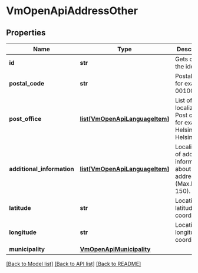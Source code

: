 # VmOpenApiAddressOther

## Properties
Name | Type | Description | Notes
------------ | ------------- | ------------- | -------------
**id** | **str** | Gets or sets the identifier. | [optional] 
**postal_code** | **str** | Postal code, for example 00100. | 
**post_office** | [**list[VmOpenApiLanguageItem]**](VmOpenApiLanguageItem.md) | List of localized Post offices, for example Helsinki, Helsingfors. | [optional] 
**additional_information** | [**list[VmOpenApiLanguageItem]**](VmOpenApiLanguageItem.md) | Localized list of additional information about the address. (Max.Length: 150). | [optional] 
**latitude** | **str** | Location latitude coordinate. | [optional] 
**longitude** | **str** | Location longitude coordinate. | [optional] 
**municipality** | [**VmOpenApiMunicipality**](VmOpenApiMunicipality.md) |  | [optional] 

[[Back to Model list]](../README.md#documentation-for-models) [[Back to API list]](../README.md#documentation-for-api-endpoints) [[Back to README]](../README.md)

